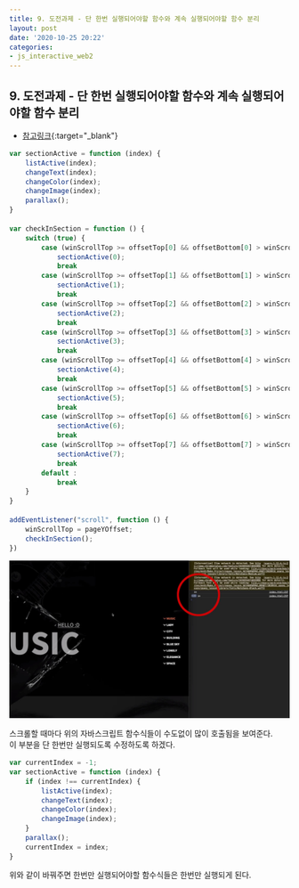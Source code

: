 ```yaml
---
title: 9. 도전과제 - 단 한번 실행되어야할 함수와 계속 실행되어야할 함수 분리
layout: post
date: '2020-10-25 20:22'
categories:
- js_interactive_web2
---
```


## 9. 도전과제 - 단 한번 실행되어야할 함수와 계속 실행되어야할 함수 분리

* [참고링크](https://hyungju-lee.github.io/hyungju-lee-interactions/interactive-web2/study/section10/step5/index.html){:target="_blank"}

```javascript
var sectionActive = function (index) {
    listActive(index);
    changeText(index);
    changeColor(index);
    changeImage(index);
    parallax();
}

var checkInSection = function () {
    switch (true) {
        case (winScrollTop >= offsetTop[0] && offsetBottom[0] > winScrollTop) :
            sectionActive(0);
            break
        case (winScrollTop >= offsetTop[1] && offsetBottom[1] > winScrollTop) :
            sectionActive(1);
            break
        case (winScrollTop >= offsetTop[2] && offsetBottom[2] > winScrollTop) :
            sectionActive(2);
            break
        case (winScrollTop >= offsetTop[3] && offsetBottom[3] > winScrollTop) :
            sectionActive(3);
            break
        case (winScrollTop >= offsetTop[4] && offsetBottom[4] > winScrollTop) :
            sectionActive(4);
            break
        case (winScrollTop >= offsetTop[5] && offsetBottom[5] > winScrollTop) :
            sectionActive(5);
            break
        case (winScrollTop >= offsetTop[6] && offsetBottom[6] > winScrollTop) :
            sectionActive(6);
            break
        case (winScrollTop >= offsetTop[7] && offsetBottom[7] > winScrollTop) :
            sectionActive(7);
            break
        default :
            break
    }
}

addEventListener("scroll", function () {
    winScrollTop = pageYOffset;
    checkInSection();
})
```

![](/static/img/interaction/image45.jpg)

스크롤할 때마다 위의 자바스크립트 함수식들이 수도없이 많이 호출됨을 보여준다.  
이 부분을 단 한번만 실행되도록 수정하도록 하겠다.  

```javascript
var currentIndex = -1;
var sectionActive = function (index) {
    if (index !== currentIndex) {
        listActive(index);
        changeText(index);
        changeColor(index);
        changeImage(index);
    }
    parallax();
    currentIndex = index;
}
```

위와 같이 바꿔주면 한번만 실행되어야할 함수식들은 한번만 실행되게 된다.
